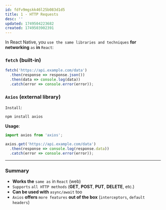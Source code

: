 ```yaml
---
id: fdfv9mgskk46l25b083d1d5
title: 1 - HTTP Requests
desc: ''
updated: 1749504223682
created: 1749503902391
---
```


In React Native, you `use the same libraries and techniques` **for networking** `as` **in** `React`:

### `fetch` (built-in)

```js
fetch('https://api.example.com/data')
  .then(response => response.json())
  .then(data => console.log(data))
  .catch(error => console.error(error));
```

### `Axios` (external library)

`Install`:

```bash
npm install axios
```

**Usage**:

```js
import axios from 'axios';

axios.get('https://api.example.com/data')
  .then(response => console.log(response.data))
  .catch(error => console.error(error));
```

---

### Summary

* **Works the** `same as` in `React` (web)
* `Supports` `all HTTP methods` (**GET**, **POST**, **PUT**, **DELETE**, etc.)
* **Can be used with** `async/await` too
* `Axios` **offers** `more features` **out of the box** (`interceptors`, `default headers`)